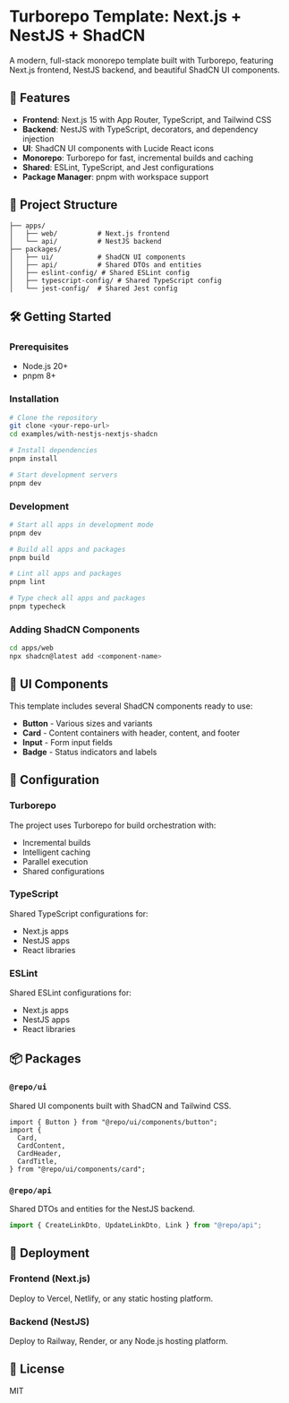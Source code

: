 # Turborepo Template: Next.js + NestJS + ShadCN

A modern, full-stack monorepo template built with Turborepo, featuring Next.js frontend, NestJS backend, and beautiful ShadCN UI components.

## 🚀 Features

- **Frontend**: Next.js 15 with App Router, TypeScript, and Tailwind CSS
- **Backend**: NestJS with TypeScript, decorators, and dependency injection
- **UI**: ShadCN UI components with Lucide React icons
- **Monorepo**: Turborepo for fast, incremental builds and caching
- **Shared**: ESLint, TypeScript, and Jest configurations
- **Package Manager**: pnpm with workspace support

## 📁 Project Structure

```
├── apps/
│   ├── web/          # Next.js frontend
│   └── api/          # NestJS backend
├── packages/
│   ├── ui/           # ShadCN UI components
│   ├── api/          # Shared DTOs and entities
│   ├── eslint-config/ # Shared ESLint config
│   ├── typescript-config/ # Shared TypeScript config
│   └── jest-config/  # Shared Jest config
```

## 🛠️ Getting Started

### Prerequisites

- Node.js 20+
- pnpm 8+

### Installation

```bash
# Clone the repository
git clone <your-repo-url>
cd examples/with-nestjs-nextjs-shadcn

# Install dependencies
pnpm install

# Start development servers
pnpm dev
```

### Development

```bash
# Start all apps in development mode
pnpm dev

# Build all apps and packages
pnpm build

# Lint all apps and packages
pnpm lint

# Type check all apps and packages
pnpm typecheck
```

### Adding ShadCN Components

```bash
cd apps/web
npx shadcn@latest add <component-name>
```

## 🎨 UI Components

This template includes several ShadCN components ready to use:

- **Button** - Various sizes and variants
- **Card** - Content containers with header, content, and footer
- **Input** - Form input fields
- **Badge** - Status indicators and labels

## 🔧 Configuration

### Turborepo

The project uses Turborepo for build orchestration with:

- Incremental builds
- Intelligent caching
- Parallel execution
- Shared configurations

### TypeScript

Shared TypeScript configurations for:

- Next.js apps
- NestJS apps
- React libraries

### ESLint

Shared ESLint configurations for:

- Next.js apps
- NestJS apps
- React libraries

## 📦 Packages

### `@repo/ui`

Shared UI components built with ShadCN and Tailwind CSS.

```tsx
import { Button } from "@repo/ui/components/button";
import {
  Card,
  CardContent,
  CardHeader,
  CardTitle,
} from "@repo/ui/components/card";
```

### `@repo/api`

Shared DTOs and entities for the NestJS backend.

```typescript
import { CreateLinkDto, UpdateLinkDto, Link } from "@repo/api";
```

## 🚀 Deployment

### Frontend (Next.js)

Deploy to Vercel, Netlify, or any static hosting platform.

### Backend (NestJS)

Deploy to Railway, Render, or any Node.js hosting platform.

## 📝 License

MIT
